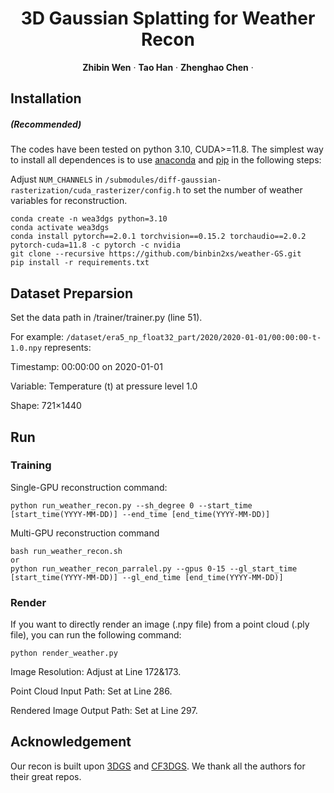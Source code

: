 <!-- PROJECT LOGO -->

<p align="center">

  <h1 align="center">3D Gaussian Splatting for Weather Recon</h1>
  <p align="center">
    <a><strong>Zhibin Wen</strong></a>
    ·
    <a><strong>Tao Han</strong></a>
    ·
    <a><strong>Zhenghao Chen</strong></a>
    ·

## Installation

##### (Recommended)
The codes have been tested on python 3.10, CUDA>=11.8. The simplest way to install all dependences is to use [anaconda](https://www.anaconda.com/) and [pip](https://pypi.org/project/pip/) in the following steps: 

Adjust ```NUM_CHANNELS``` in ```/submodules/diff-gaussian-rasterization/cuda_rasterizer/config.h``` to set the number of weather variables for reconstruction.

```
conda create -n wea3dgs python=3.10
conda activate wea3dgs
conda install pytorch==2.0.1 torchvision==0.15.2 torchaudio==2.0.2 pytorch-cuda=11.8 -c pytorch -c nvidia
git clone --recursive https://github.com/binbin2xs/weather-GS.git
pip install -r requirements.txt
```

## Dataset Preparsion
Set the data path in /trainer/trainer.py (line 51). 

For example:
```/dataset/era5_np_float32_part/2020/2020-01-01/00:00:00-t-1.0.npy``` represents:

Timestamp: 00:00:00 on 2020-01-01

Variable: Temperature (t) at pressure level 1.0

Shape: 721×1440

## Run

### Training

Single-GPU reconstruction command:
```
python run_weather_recon.py --sh_degree 0 --start_time [start_time(YYYY-MM-DD)] --end_time [end_time(YYYY-MM-DD)]
```

Multi-GPU reconstruction command 
```
bash run_weather_recon.sh
or
python run_weather_recon_parralel.py --gpus 0-15 --gl_start_time [start_time(YYYY-MM-DD)] --gl_end_time [end_time(YYYY-MM-DD)]
```

### Render
If you want to directly render an image (.npy file) from a point cloud (.ply file), you can run the following command:
```
python render_weather.py
```
Image Resolution: Adjust at Line 172&173.

Point Cloud Input Path: Set at Line 286.

Rendered Image Output Path: Set at Line 297.
## Acknowledgement
Our recon is built upon [3DGS](https://github.com/graphdeco-inria/gaussian-splatting) and [CF3DGS](https://github.com/NVlabs/CF-3DGS/tree/main). 
We thank all the authors for their great repos.
